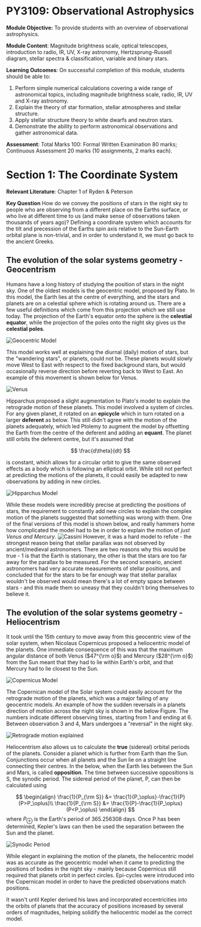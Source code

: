 # PY3109: Observational Astrophysics

**Module Objective:** To provide students with an overview of observational astrophysics.

**Module Content**: Magnitude brightness scale, optical telescopes, introduction to radio, IR, UV, X-ray astronomy, Hertzsprung-Russell diagram, stellar spectra & classification, variable and binary stars.

**Learning Outcomes**: On successful completion of this module, students should be able to:
1. Perform simple numerical calculations covering a wide range of astronomical topics, including magnitude brightness scale, radio, IR, UV and X-ray astronomy.
2. Explain the theory of star formation, stellar atmospheres and stellar structure.
3. Apply stellar structure theory to white dwarfs and neutron stars.
4. Demonstrate the ability to perform astronomical observations and gather astronomical data.

**Assessment**: Total Marks 100: Formal Written Examination 80 marks; Continuous Assessment 20 marks (10 assignments, 2 marks each).
# Section 1: The Coordinate System
**Relevant Literature**: Chapter 1 of Ryden & Peterson

**Key Question**
How do we convey the positions of stars in the night sky to people who are observing from a different place on the Earths surface, or who live at different time to us (and make sense of observations taken thousands of years ago)? Defining a coordinate system which accounts for the tilt and precession of the Earths spin axis relative to the Sun-Earth orbital plane is non-trivial, and in order to understand it, we must go back to the ancient Greeks.

## The evolution of the solar systems geometry - Geocentrism
Humans have a long history of studying the position of stars in the night sky. One of the oldest models is the geocentric model, proposed by Plato. In this model, the Earth lies at the centre of everything, and the stars and planets are on a celestial sphere which is rotating around us. There are a few useful definitions which come from this projection which we still use today. The projection of the Earth's equator onto the sphere is the **celestial equator**, while the projection of the poles onto the night sky gives us the **celestial poles**.

![Geocentric Model](Figures/Celestial_Sphere.svg)

This model works well at explaining the diurnal (daily) motion of stars, but the "wandering stars", or planets, could not be. These planets would slowly move West to East with respect to the fixed background stars, but would occasionally reverse direction before reverting back to West to East. An example of this movement is shown below for Venus.

![Venus](Planet_motion.png)

Hipparchus proposed a slight augmentation to Plato's model to explain the retrograde motion of these planets. This model involved a system of circles. For any given planet, it rotated on an **epicycle** which in turn rotated on a larger **deferent** as below. This still didn't agree with the motion of the planets adequately, which led Ptolemy to augment the model by offsetting the Earth from the centre of the deferent and adding an **equant**. The planet still orbits the deferent centre, but it's assumed that 

$$
\frac{d\theta}{dt}
$$

is constant, which allows for a circular orbit to give the same observed effects as a body which is following an elliptical orbit. While still not perfect at predicting the motions of the planets, it could easily be adapted to new observations by adding in new circles.

![Hipparchus Model](Figures/Hipparchus.svg)

While these models were incredibly precise at predicting the positions of stars, the requirement to constantly add new circles to explain the complex motion of the planets suggested that something was wrong with them. One of the final versions of this model is shown below, and really hammers home how complicated the model had to be in order to explain the motion of *just Venus and Mercury*.
![Cassini](Figures/Cassini_apparent.jpg)
However, it was a hard model to refute - the strongest reason being that stellar parallax was not observed by ancient/medieval astronomers. There are two reasons why this would be true - 1 is that the Earth is stationary, the other is that the stars are too far away for the parallax to be measured. For the second scenario, ancient astronomers had very accurate measurements of stellar positions, and concluded that for the stars to be far enough way that stellar parallax wouldn't be observed would mean there's a lot of empty space between stars - and this made them so uneasy that they couldn't bring themselves to believe it.

## The evolution of the solar systems geometry - Heliocentrism
It took until the 15th century to move away from this geocentric view of the solar system, when Nicolaus Copernicus proposed a heliocentric model of the planets. One immediate consequence of this was that the maximum angular distance of both Venus ($47^{\rm o}$) and Mercury ($28^{\rm o}$) from the Sun meant that they had to lie within Earth's orbit, and that Mercury had to lie closest to the Sun.

![Copernicus Model](Figures/Copernican_model.svg)

The Copernican model of the Solar system could easily account for the retrograde motion of the planets, which was a major failing of any geocentric models. An example of how the sudden reversals in a planets direction of motion across the night sky is shown in the below Figure. The numbers indicate different observing times, starting from 1 and ending at 6. Between observation 3 and 4, Mars undergoes a "reversal" in the night sky.

![Retrograde motion explained](Figures/Copernican_Planet_Model.svg)

Heliocentrism also allows us to calculate the **true** (sidereal) orbital periods of the planets. Consider a planet which is further from Earth than the Sun. Conjunctions occur when all planets and the Sun lie on a straight line connecting their centres. In the below, when the Earth lies between the Sun and Mars, is called **opposition**. The time between successive oppositions is S, the synodic period. The sidereal period of the planet, P, can then be calculated using

$$
\begin{align}
\frac{1}{P_{\rm S}} &= \frac{1}{P_\oplus}-\frac{1}{P} (P>P_\oplus)\\ 
\frac{1}{P_{\rm S}} &= \frac{1}{P}-\frac{1}{P_\oplus} (P<P_\oplus)
\end{align}
$$
where $P_\oplus$ is the Earth's period of 365.256308 days. Once P has been determined, Kepler's laws can then be used the separation between the Sun and the planet.

![Synodic Period](Figures/Synodic_Period.svg)

While elegant in explaining the motion of the planets, the heliocentric model was as accurate as the geocentric model when it came to predicting the positions of bodies in the night sky - mainly because Copernicus still required  that planets orbit in perfect circles. Epi-cycles were introduced into the Copernican model in order to have the predicted observations match positions.

It wasn't until Kepler derived his laws and incorporated eccentricities into the orbits of planets that the accuracy of positions increased by several orders of magnitudes, helping solidify the heliocentric model as the correct model.